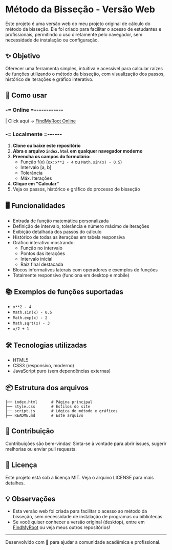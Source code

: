# Método da Bisseção - Versão Web

Este projeto é uma versão web do meu projeto original de cálculo do método da bisseção. Ele foi criado para facilitar o acesso de estudantes e profissionais, permitindo o uso diretamente pelo navegador, sem necessidade de instalação ou configuração.

## ✨ Objetivo
Oferecer uma ferramenta simples, intuitiva e acessível para calcular raízes de funções utilizando o método da bisseção, com visualização dos passos, histórico de iterações e gráfico interativo.

## 🚀 Como usar
### -= Online =------------
| Click aqui -> [FindMyRoot Online](#)
### -= Localmente =------
1. **Clone ou baixe este repositório**
2. **Abra o arquivo `index.html` em qualquer navegador moderno**
3. **Preencha os campos do formulário:**
   - Função f(x) (ex: `x**2 - 4` ou `Math.sin(x) - 0.5`)
   - Intervalo [a, b]
   - Tolerância
   - Máx. Iterações
4. **Clique em "Calcular"**
5. Veja os passos, histórico e gráfico do processo de bisseção

## 🖥️ Funcionalidades
- Entrada de função matemática personalizada
- Definição de intervalo, tolerância e número máximo de iterações
- Exibição detalhada dos passos do cálculo
- Histórico de todas as iterações em tabela responsiva
- Gráfico interativo mostrando:
  - Função no intervalo
  - Pontos das iterações
  - Intervalo inicial
  - Raiz final destacada
- Blocos informativos laterais com operadores e exemplos de funções
- Totalmente responsivo (funciona em desktop e mobile)

## 📚 Exemplos de funções suportadas
- `x**2 - 4`
- `Math.sin(x) - 0.5`
- `Math.exp(x) - 2`
- `Math.sqrt(x) - 3`
- `x/2 + 1`

## 🛠️ Tecnologias utilizadas
- HTML5
- CSS3 (responsivo, moderno)
- JavaScript puro (sem dependências externas)

## 📦 Estrutura dos arquivos
```
├── index.html      # Página principal
├── style.css       # Estilos do site
├── script.js       # Lógica do método e gráficos
├── README.md       # Este arquivo
```

## 🤝 Contribuição
Contribuições são bem-vindas! Sinta-se à vontade para abrir issues, sugerir melhorias ou enviar pull requests.

## 📄 Licença
Este projeto está sob a licença MIT. Veja o arquivo LICENSE para mais detalhes.

## 💡 Observações
- Esta versão web foi criada para facilitar o acesso ao método da bisseção, sem necessidade de instalação de programas ou bibliotecas.
- Se você quiser conhecer a versão original (desktop), entre em [FindMyRoot](https://github.com/Founder-gif/find-my-root) ou veja meus outros repositórios!

---
Desenvolvido com 💙 para ajudar a comunidade acadêmica e profissional. 